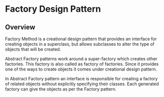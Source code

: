 # Factory Design Pattern

## Overview

Factory Method is a creational design pattern that provides an interface for creating objects in a superclass, but allows subclasses to alter the type of objects that will be created.

Abstract Factory patterns work around a super-factory which creates other factories. This factory is also called as factory of factories. Since it provides one of the ways to create objects it comes under creational design pattern.

In Abstract Factory pattern an interface is responsible for creating a factory of related objects without explicitly specifying their classes. Each generated factory can give the objects as per the Factory pattern.

